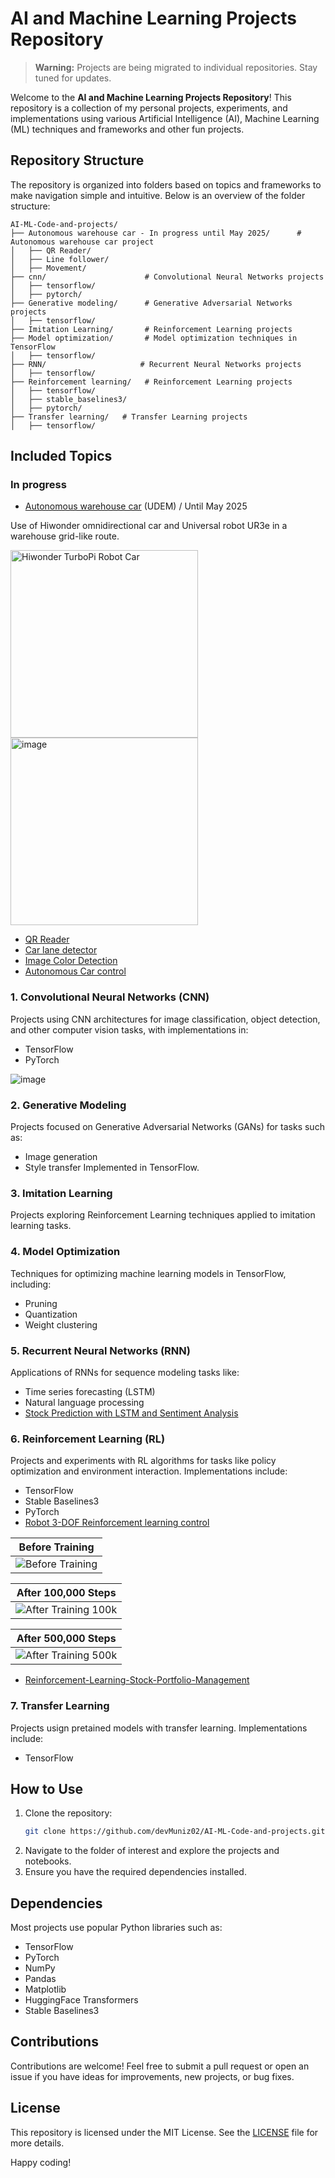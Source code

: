 # AI and Machine Learning Projects Repository

> **Warning:** Projects are being migrated to individual repositories. Stay tuned for updates.

Welcome to the **AI and Machine Learning Projects Repository**! This repository is a collection of my personal projects, experiments, and implementations using various Artificial Intelligence (AI), Machine Learning (ML) techniques and frameworks and other fun projects.

## Repository Structure
The repository is organized into folders based on topics and frameworks to make navigation simple and intuitive. Below is an overview of the folder structure:

```
AI-ML-Code-and-projects/
├── Autonomous warehouse car - In progress until May 2025/      # Autonomous warehouse car project
│   ├── QR Reader/
│   ├── Line follower/
│   ├── Movement/
├── cnn/                      # Convolutional Neural Networks projects
│   ├── tensorflow/
│   ├── pytorch/
├── Generative modeling/      # Generative Adversarial Networks projects
│   ├── tensorflow/
├── Imitation Learning/       # Reinforcement Learning projects
├── Model optimization/       # Model optimization techniques in TensorFlow
│   ├── tensorflow/
├── RNN/                     # Recurrent Neural Networks projects
│   ├── tensorflow/
├── Reinforcement learning/   # Reinforcement Learning projects
│   ├── tensorflow/
│   ├── stable_baselines3/
│   ├── pytorch/
├── Transfer learning/   # Transfer Learning projects
│   ├── tensorflow/
```

## Included Topics

### **In progress**
- [Autonomous warehouse car](https://github.com/devMuniz02/Autonomous-warehouse-car) (UDEM) / Until May 2025

Use of Hiwonder omnidirectional car and Universal robot UR3e in a warehouse grid-like route.

<img src="https://www.hiwonder.com/cdn/shop/products/1_6e85e9c0-9159-4cbf-a56e-1bfedd29c624.jpg?v=1675655593" alt="Hiwonder TurboPi Robot Car" width="300"> <img src="https://github.com/user-attachments/assets/0564c594-d1a3-4e21-8262-5e8d54ea3cb6" alt="image" width="300">
- [QR Reader](https://github.com/devMuniz02/QR-Reader)
- [Car lane detector](https://github.com/devMuniz02/Car-lane-detector/)
- [Image Color Detection](https://github.com/devMuniz02/Image-Color-Detection/)
- [Autonomous Car control](https://github.com/devMuniz02/Autonomous-car-control/)

### 1. **Convolutional Neural Networks (CNN)**
Projects using CNN architectures for image classification, object detection, and other computer vision tasks, with implementations in:
- TensorFlow
- PyTorch

![image](https://github.com/user-attachments/assets/8e872fe0-2a87-4034-96be-560d364944cd)


### 2. **Generative Modeling**
Projects focused on Generative Adversarial Networks (GANs) for tasks such as:
- Image generation
- Style transfer
Implemented in TensorFlow.

### 3. **Imitation Learning**
Projects exploring Reinforcement Learning techniques applied to imitation learning tasks.

### 4. **Model Optimization**
Techniques for optimizing machine learning models in TensorFlow, including:
- Pruning
- Quantization
- Weight clustering

### 5. **Recurrent Neural Networks (RNN)**
Applications of RNNs for sequence modeling tasks like:
- Time series forecasting (LSTM)
- Natural language processing  
- [Stock Prediction with LSTM and Sentiment Analysis](https://github.com/devMuniz02/Stock-prediction-LSTM-Sentiment-Analysis-Python)

### 6. **Reinforcement Learning (RL)**
Projects and experiments with RL algorithms for tasks like policy optimization and environment interaction. Implementations include:
- TensorFlow
- Stable Baselines3
- PyTorch
- [Robot 3-DOF Reinforcement learning control](https://github.com/devMuniz02/Robot-3-DOF-Reinforcement-learning-control/)

| Before Training | 
|-----------------|
| ![Before Training](https://github.com/user-attachments/assets/92e5f981-94b3-4f45-a8ed-d4abaee6008d) |

| After 100,000 Steps |
|---------------------|
| ![After Training 100k](https://github.com/user-attachments/assets/6f4025b6-8d30-4702-b31c-d8a78891e88a) |

| After 500,000 Steps |
|---------------------|
| ![After Training 500k](https://github.com/user-attachments/assets/e42b7651-4394-4c50-a5e6-0f62e65f6f22) |

- [Reinforcement-Learning-Stock-Portfolio-Management](https://github.com/devMuniz02/Reinforcement-Learning-Stock-Porfolio-Managment)

### 7. **Transfer Learning**
Projects usign pretained models with transfer learning. Implementations include:
- TensorFlow

## How to Use
1. Clone the repository:
   ```bash
   git clone https://github.com/devMuniz02/AI-ML-Code-and-projects.git
   ```
2. Navigate to the folder of interest and explore the projects and notebooks.
3. Ensure you have the required dependencies installed.

## Dependencies
Most projects use popular Python libraries such as:
- TensorFlow
- PyTorch
- NumPy
- Pandas
- Matplotlib
- HuggingFace Transformers
- Stable Baselines3

## Contributions
Contributions are welcome! Feel free to submit a pull request or open an issue if you have ideas for improvements, new projects, or bug fixes.

## License
This repository is licensed under the MIT License. See the [LICENSE](LICENSE) file for more details.

Happy coding!

